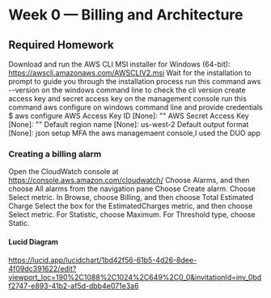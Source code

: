 # Week 0 — Billing and Architecture

## Required Homework
Download and run the AWS CLI MSI installer for Windows (64-bit):
https://awscli.amazonaws.com/AWSCLIV2.msi
Wait for the installation to prompt to guide you through the installation process
run this command aws --version on the windows command line to check the cli version
create access key and secret access key on the management console
run this command aws configure on windows command line and provide credentials
$ aws configure
AWS Access Key ID [None]: ""
AWS Secret Access Key [None]: ""
Default region name [None]: us-west-2
Default output format [None]: json
setup MFA the aws managemaent console,I used the DUO app

### Creating a billing alarm
Open the CloudWatch console at https://console.aws.amazon.com/cloudwatch/
Choose Alarms, and then choose All alarms from the navigation pane
Choose Create alarm.
Choose Select metric. In Browse, choose Billing, and then choose Total Estimated Charge
Select the box for the EstimatedCharges metric, and then choose Select metric.
For Statistic, choose Maximum.
For Threshold type, choose Static.


#### Lucid Diagram
https://lucid.app/lucidchart/1bd42f56-61b5-4d26-8dee-4f09dc391622/edit?viewport_loc=190%2C1088%2C1024%2C649%2C0_0&invitationId=inv_0bdf2747-e893-41b2-af5d-dbb4e071e3a6
